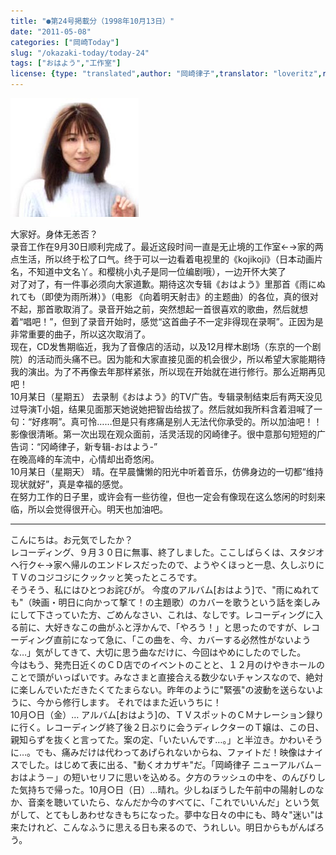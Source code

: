 ```yaml
---
title: "●第24号掲載分（1998年10月13日）"
date: "2011-05-08"
categories: ["岡崎Today"]
slug: "/okazaki-today/today-24"
tags: ["おはよう","工作室"]
license: {type: "translated",author: "岡崎律子",translator: "loveritz",reproduced-url: "http://www.ne.jp/asahi/okazaki/book/today/today24.html",reproduced-website: "岡崎律子Book"}
---
```


[![today24](./images/today24.jpg)](./images/today24.jpg)

大家好。身体无恙否？  
录音工作在9月30日顺利完成了。最近这段时间一直是无止境的工作室←→家的两点生活，所以终于松了口气。终于可以一边看着电视里的《kojikoji》（日本动画片名，不知道中文名丫。和樱桃小丸子是同一位编剧哦），一边开怀大笑了  
对了对了，有一件事必须向大家道歉。期待这次专辑《おはよう》里那首《雨にぬれても（即使为雨所淋）》（电影 《向着明天射击》的主题曲）的各位，真的很对不起，那首歌取消了。录音开始之前，突然想起一首很喜欢的歌曲，然后就想着“唱吧！”，但到了录音开始时，感觉“这首曲子不一定非得现在录啊”。正因为是非常重要的曲子，所以这次取消了。  
现在，CD发售期临近，我为了音像店的活动，以及12月榉木剧场（东京的一个剧院）的活动而头痛不已。因为能和大家直接见面的机会很少，所以希望大家能期待我的演出。为了不再像去年那样紧张，所以现在开始就在进行修行。那么近期再见吧！  
10月某日（星期五） 去录制《おはよう》的TV广告。专辑录制结束后有两天没见过导演T小姐，结果见面那天她说她把智齿给拔了。然后就如我所料含着泪喊了一句：“好疼啊”。真可怜……但是只有疼痛是别人无法代你承受的。所以加油吧！！  
影像很清晰。第一次出现在观众面前，活灵活现的冈崎律子。很中意那句短短的广告词：“冈崎律子，新专辑-おはよう-”  
在晚高峰的车流中，心情却出奇悠闲。  
10月某日（星期天） 晴。在早晨慵懒的阳光中听着音乐，仿佛身边的一切都“维持现状就好”，真是幸福的感觉。  
在努力工作的日子里，或许会有一些彷徨，但也一定会有像现在这么悠闲的时刻来临，所以会觉得很开心。明天也加油吧。

---

こんにちは。お元気でしたか？  
レコーディング、９月３０日に無事、終了しました。ここしばらくは、スタジオへ行ク←→家へ帰ルのエンドレスだったので、ようやくほっと一息、久しぶりにＴＶのコジコジにクックッと笑ったところです。  
そうそう、私にはひとつお詫びが。 今度のアルバム\[おはよう\]で、"雨にぬれても"（映画・明日に向かって撃て！の主題歌）のカバーを歌うという話を楽しみにして下さっていた方、ごめんなさい、これは、なしです。レコーディングに入る前に、大好きなこの曲がふと浮かんで、「やろう！」と思ったのですが、レコーディング直前になって急に、「この曲を、今、カバーする必然性がないような…」気がしてきて、大切に思う曲なだけに、今回はやめにしたのでした。  
今はもう、発売日近くのＣＤ店でのイベントのことと、１２月のけやきホールのことで頭がいっぱいです。みなさまと直接合える数少ないチャンスなので、絶対に楽しんでいただきたくてたまらない。昨年のように"緊張"の波動を送らないように、今から修行します。 それではまた近いうちに！  
10月○日（金）… アルバム\[おはよう\]の、ＴＶスポットのＣＭナレーション録りに行く。レコーディング終了後２日ぶりに会うディレクターのＴ嬢は、この日、親知らずを抜くと言ってた。案の定、「いたいんです…。」と半泣き。かわいそうに…。でも、痛みだけは代わってあげられないからね、ファイトだ！映像はナイスでした。はじめて表に出る、"動くオカザキ"だ。「岡崎律子 ニューアルバム－おはよう－」の短いセリフに思いを込める。夕方のラッシュの中を、のんびりした気持ちで帰った。10月○日（日）…晴れ。少しねぼうした午前中の陽射しのなか、音楽を聴いていたら、なんだか今のすべてに、「これでいいんだ」という気がして、とてもしあわせなきもちになった。夢中な日々の中にも、時々"迷い"は来たけれど、こんなふうに思える日も来るので、うれしい。明日からもがんばろう。  

  
